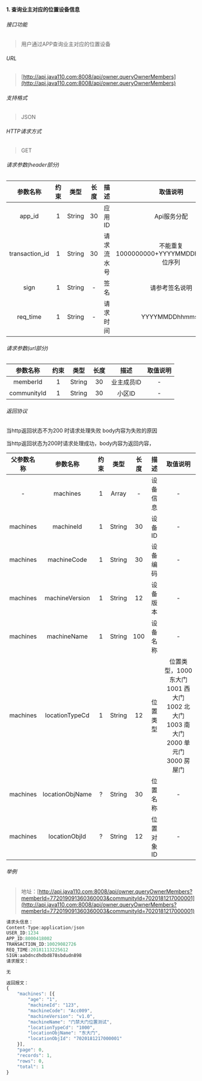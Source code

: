

**1\. 查询业主对应的位置设备信息**
###### 接口功能
> 用户通过APP查询业主对应的位置设备

###### URL
> [http://api.java110.com:8008/api/owner.queryOwnerMembers](http://api.java110.com:8008/api/owner.queryOwnerMembers)

###### 支持格式
> JSON

###### HTTP请求方式
> GET

###### 请求参数(header部分)
|参数名称|约束|类型|长度|描述|取值说明|
| :-: | :-: | :-: | :-: | :-: | :-:|
|app_id|1|String|30|应用ID|Api服务分配                      |
|transaction_id|1|String|30|请求流水号|不能重复 1000000000+YYYYMMDDhhmmss+6位序列 |
|sign|1|String|-|签名|请参考签名说明|
|req_time|1|String|-|请求时间|YYYYMMDDhhmmss|

###### 请求参数(url部分)
|参数名称|约束|类型|长度|描述|取值说明|
| :-: | :-: | :-: | :-: | :-: | :-: |
|memberId|1|String|30|业主成员ID|-|
|communityId|1|String|30|小区ID|-|

###### 返回协议

当http返回状态不为200 时请求处理失败 body内容为失败的原因

当http返回状态为200时请求处理成功，body内容为返回内容，

|父参数名称|参数名称|约束|类型|长度|描述|取值说明|
| :-: | :-: | :-: | :-: | :-: | :-: | :-: |
|-|machines|1|Array|-|设备信息|-|
|machines|machineId|1|String|30|设备ID|-|
|machines|machineCode|1|String|30|设备编码|-|
|machines|machineVersion|1|String|12|设备版本|-|
|machines|machineName|1|String|100|设备名称|-|
|machines|locationTypeCd|1|String|12|位置类型|位置类型，1000 东大门  1001 西大门 1002 北大门 1003 南大门 2000 单元门 3000 房屋门|
|machines|locationObjName|?|String|30|位置名称|-|
|machines|locationObjId|?|String|12|位置对象ID|-|




###### 举例
> 地址：[http://api.java110.com:8008/api/owner.queryOwnerMembers?memberId=772019091360360003&communityId=7020181217000001](http://api.java110.com:8008/api/owner.queryOwnerMembers?memberId=772019091360360003&communityId=7020181217000001)

``` javascript
请求头信息：
Content-Type:application/json
USER_ID:1234
APP_ID:8000418002
TRANSACTION_ID:10029082726
REQ_TIME:20181113225612
SIGN:aabdncdhdbd878sbdudn898
请求报文：

无

返回报文：
{
	"machines": [{
		"age": "1",
		"machineId": "123",
		"machineCode": "Acc009",
		"machineVersion": "v1.0",
		"machineName": "门禁大门位置测试",
		"locationTypeCd": "1000",
		"locationObjName": "东大门",
		"locationObjId": "7020181217000001"
	}],
	"page": 0,
	"records": 1,
	"rows": 0,
	"total": 1
}

```
